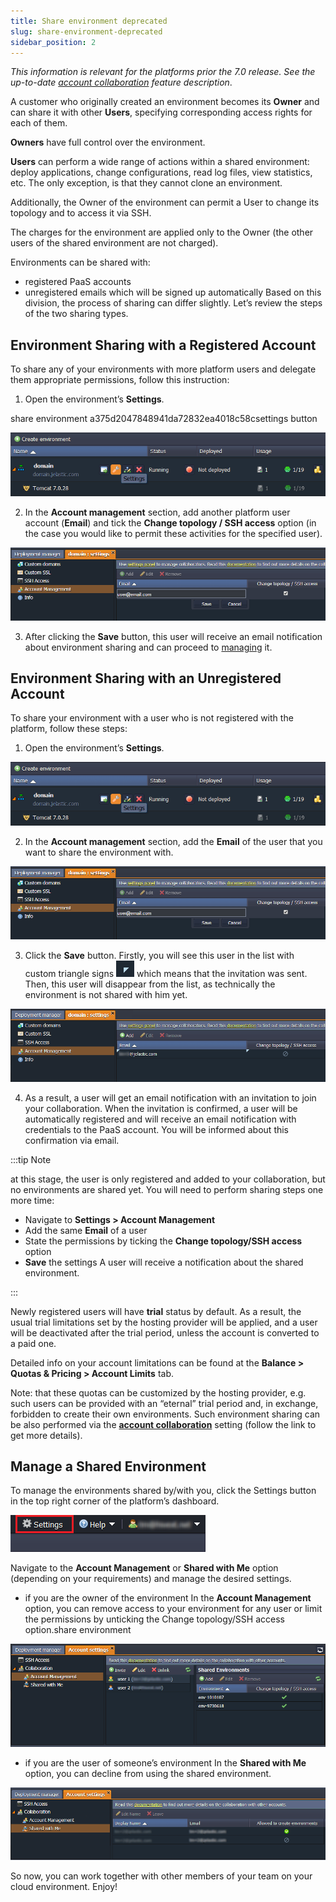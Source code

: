 ```yaml
---
title: Share environment deprecated
slug: share-environment-deprecated
sidebar_position: 2
---
```


_This information is relevant for the platforms prior the 7.0 release. See the up-to-date [account collaboration](/docs/account-and-pricing/accounts-collaboration/collaboration-overview) feature description_.

A customer who originally created an environment becomes its **Owner** and can share it with other **Users**, specifying corresponding access rights for each of them.

**Owners** have full control over the environment.

**Users** can perform a wide range of actions within a shared environment: deploy applications, change configurations, read log files, view statistics, etc. The only exception, is that they cannot clone an environment.

Additionally, the Owner of the environment can permit a User to change its topology and to access it via SSH.

The charges for the environment are applied only to the Owner (the other users of the shared environment are not charged).

Environments can be shared with:

- registered PaaS accounts
- unregistered emails which will be signed up automatically
  Based on this division, the process of sharing can differ slightly. Let’s review the steps of the two sharing types.

## Environment Sharing with a Registered Account

To share any of your environments with more platform users and delegate them appropriate permissions, follow this instruction:

1. Open the environment’s **Settings**.

share environment a375d2047848941da72832ea4018c58csettings button

<div style={{
    display:'flex',
    justifyContent: 'center',
    margin: '0 0 1rem 0'
}}>

![Locale Dropdown](./img/ShareEnvironment/a375d2047848941da72832ea4018c58csettings-button.png)

</div>

2. In the **Account management** section, add another platform user account (**Email**) and tick the **Change topology / SSH access** option (in the case you would like to permit these activities for the specified user).

<div style={{
    display:'flex',
    justifyContent: 'center',
    margin: '0 0 1rem 0'
}}>

![Locale Dropdown](./img/ShareEnvironment/a375d2047848941da72832ea4018c58cuser-email.png)

</div>

3. After clicking the **Save** button, this user will receive an email notification about environment sharing and can proceed to [managing](/docs/EnvironmentManagement/Share%20Environment%20Deprecated#manage-a-shared-environment) it.

## Environment Sharing with an Unregistered Account

To share your environment with a user who is not registered with the platform, follow these steps:

1. Open the environment’s **Settings**.

<div style={{
    display:'flex',
    justifyContent: 'center',
    margin: '0 0 1rem 0'
}}>

![Locale Dropdown](./img/ShareEnvironment/a375d2047848941da72832ea4018c58csettings-button.png)

</div>

2. In the **Account management** section, add the **Email** of the user that you want to share the environment with.

<div style={{
    display:'flex',
    justifyContent: 'center',
    margin: '0 0 1rem 0'
}}>

![Locale Dropdown](./img/ShareEnvironment/a375d2047848941da72832ea4018c58cuser-email.png)

</div>

3. Click the **Save** button. Firstly, you will see this user in the list with custom triangle signs ![Locale Dropdown](./img/ShareEnvironment/a375d2047848941da72832ea4018c58ctriangle-sign.png) which means that the invitation was sent. Then, this user will disappear from the list, as technically the environment is not shared with him yet.

<div style={{
    display:'flex',
    justifyContent: 'center',
    margin: '0 0 1rem 0'
}}>

![Locale Dropdown](./img/ShareEnvironment/a375d2047848941da72832ea4018c58cunregistered-share.png)

</div>

4. As a result, a user will get an email notification with an invitation to join your collaboration. When the invitation is confirmed, a user will be automatically registered and will receive an email notification with credentials to the PaaS account. You will be informed about this confirmation via email.

:::tip Note

at this stage, the user is only registered and added to your collaboration, but no environments are shared yet. You will need to perform sharing steps one more time:

- Navigate to **Settings > Account Management**
- Add the same **Email** of a user
- State the permissions by ticking the **Change topology/SSH access** option
- **Save** the settings
  A user will receive a notification about the shared environment.

:::

Newly registered users will have **trial** status by default. As a result, the usual trial limitations set by the hosting provider will be applied, and a user will be deactivated after the trial period, unless the account is converted to a paid one.

Detailed info on your account limitations can be found at the **Balance > Quotas & Pricing > Account Limits** tab.

Note: that these quotas can be customized by the hosting provider, e.g. such users can be provided with an “eternal” trial period and, in exchange, forbidden to create their own environments. Such environment sharing can be also performed via the **[account collaboration](/docs/account-and-pricing/accounts-collaboration/collaboration-overview)** setting (follow the link to get more details).

## Manage a Shared Environment

To manage the environments shared by/with you, click the Settings button in the top right corner of the platform’s dashboard.

<div style={{
    display:'flex',
    justifyContent: 'center',
    margin: '0 0 1rem 0'
}}>

![Locale Dropdown](./img/ShareEnvironment/5fe565698fc97a20f4c60d3918356107settings-button.png)

</div>

Navigate to the **Account Management** or **Shared with Me** option (depending on your requirements) and manage the desired settings.

- if you are the owner of the environment
  In the **Account Management** option, you can remove access to your environment for any user or limit the permissions by unticking the Change topology/SSH access option.share environment

<div style={{
    display:'flex',
    justifyContent: 'center',
    margin: '0 0 1rem 0'
}}>

![Locale Dropdown](./img/ShareEnvironment/a375d2047848941da72832ea4018c58cuser-management-section.png)

</div>

- if you are the user of someone’s environment
  In the **Shared with Me** option, you can decline from using the shared environment.

<div style={{
    display:'flex',
    justifyContent: 'center',
    margin: '0 0 1rem 0'
}}>

![Locale Dropdown](./img/ShareEnvironment/a375d2047848941da72832ea4018c58cshared-with-me.png)

</div>

So now, you can work together with other members of your team on your cloud environment. Enjoy!
